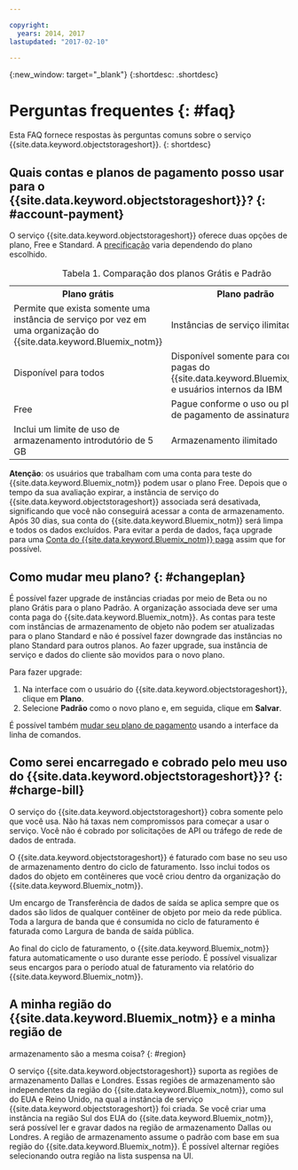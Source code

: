 ```yaml
---

copyright:
  years: 2014, 2017
lastupdated: "2017-02-10"

---
```

{:new_window: target="_blank"}
{:shortdesc: .shortdesc}

# Perguntas frequentes {: #faq}

Esta FAQ fornece respostas às perguntas comuns sobre o serviço {{site.data.keyword.objectstorageshort}}.
{: shortdesc}


## Quais contas e planos de pagamento posso usar para o {{site.data.keyword.objectstorageshort}}? {: #account-payment}

O serviço {{site.data.keyword.objectstorageshort}} oferece duas opções de plano, Free e Standard. A [precificação](https://www.ibm.com/cloud-computing/bluemix/pricing/) varia dependendo do plano escolhido.

<table>
<caption> Tabela 1. Comparação dos planos Grátis e Padrão </caption>
  <tr>
    <th> Plano grátis </th>
    <th> Plano padrão </th>
  </tr>
  <tr>
    <td> Permite que exista somente uma instância de serviço por vez em uma organização do {{site.data.keyword.Bluemix_notm}} </td>
    <td> Instâncias de serviço ilimitadas </td>
  </tr>
  <tr>
    <td> Disponível para todos </td>
    <td> Disponível somente para contas pagas do {{site.data.keyword.Bluemix_notm}} e usuários internos da IBM </td>
  </tr>
  <tr>
    <td> Free </td>
    <td> Pague conforme o uso ou planos de pagamento de assinatura </td>
  </tr>
  <tr>
    <td> Inclui um limite de uso de armazenamento introdutório de 5 GB </td>
    <td> Armazenamento ilimitado </td>
  </tr>
</table>

**Atenção**: os usuários que trabalham com uma conta para teste
do {{site.data.keyword.Bluemix_notm}} podem usar o plano Free. Depois que o
tempo da sua avaliação expirar, a instância de serviço do
{{site.data.keyword.objectstorageshort}} associada será desativada, significando
que você não conseguirá acessar a conta de armazenamento. Após 30 dias, sua conta do
{{site.data.keyword.Bluemix_notm}} será limpa e todos os dados excluídos. Para
evitar a perda de dados, faça upgrade para uma
[Conta do {{site.data.keyword.Bluemix_notm}} paga](/docs/admin/account.html) assim que for possível.

## Como mudar meu plano? {: #changeplan}  
É possível fazer upgrade de instâncias criadas por meio de Beta ou no plano Grátis para o plano Padrão. A organização associada deve ser uma conta paga do {{site.data.keyword.Bluemix_notm}}. As
contas para teste com instâncias de armazenamento de objeto não podem ser atualizadas
para o plano Standard e não é possível fazer downgrade das instâncias no plano Standard para
outros planos. Ao fazer upgrade, sua instância de serviço e dados do cliente são movidos para o novo plano.

Para fazer upgrade:
1.	Na interface com o usuário do {{site.data.keyword.objectstorageshort}}, clique em **Plano**.
2.	Selecione **Padrão** como o novo plano e, em seguida, clique em **Salvar**.

É possível também [mudar seu plano de pagamento](/docs/pricing/index.html#changing) usando a interface da linha de comandos.

## Como serei encarregado e cobrado pelo meu uso do {{site.data.keyword.objectstorageshort}}? {: #charge-bill}

O serviço do {{site.data.keyword.objectstorageshort}} cobra somente pelo que você usa.  Não há taxas nem compromissos para começar a usar o serviço. Você não é
cobrado por solicitações de API ou tráfego de rede de dados de entrada.

O {{site.data.keyword.objectstorageshort}} é faturado com base no seu uso de armazenamento dentro do ciclo de faturamento. Isso inclui todos os dados do objeto em contêineres que você criou dentro da organização do {{site.data.keyword.Bluemix_notm}}.

Um encargo de Transferência de dados de saída se aplica sempre que os dados são
lidos de qualquer contêiner de objeto por meio da rede pública. Toda a largura de banda
que é consumida no ciclo de faturamento é faturada como Largura de banda de saída pública.

Ao final do ciclo de faturamento, o {{site.data.keyword.Bluemix_notm}} fatura automaticamente o uso durante esse período. É possível visualizar seus encargos para o período atual de faturamento via relatório do {{site.data.keyword.Bluemix_notm}}.

## A minha região do {{site.data.keyword.Bluemix_notm}} e a minha região de
armazenamento são a mesma coisa? {: #region}

O serviço {{site.data.keyword.objectstorageshort}} suporta as regiões de
armazenamento Dallas e Londres. Essas regiões de armazenamento são independentes da região do {{site.data.keyword.Bluemix_notm}}, como sul do EUA e Reino Unido, na qual a instância de serviço {{site.data.keyword.objectstorageshort}} foi criada. Se
você criar uma instância na região Sul dos EUA do {{site.data.keyword.Bluemix_notm}}, será possível ler e gravar dados na região de armazenamento Dallas ou Londres. A região de armazenamento assume o padrão com base em sua região do {{site.data.keyword.Bluemix_notm}}. É possível alternar regiões selecionando outra região na lista suspensa na UI.
